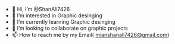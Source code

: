 - 👋 Hi, I’m @ShanAli7426
- 👀 I’m interested in Graphic desinging
- 🌱 I’m currently learning  Graphic desinging
- 💞️ I’m looking to collaborate on graphic projects
- 📫 How to reach me by my Email( mianshanali7426@gmail.com)

<!---
ShanAli7426/ShanAli7426 is a ✨ special ✨ repository because its `README.md` (this file) appears on your GitHub profile.
You can click the Preview link to take a look at your changes.
--->
